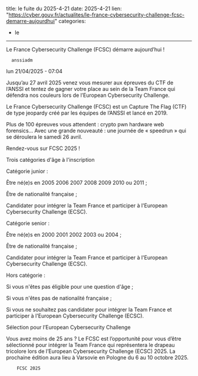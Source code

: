  
title: le fuite du 2025-4-21
date: 2025-4-21
lien: "https://cyber.gouv.fr/actualites/le-france-cybersecurity-challenge-fcsc-demarre-aujourdhui"
categories:
  - le
---

Le France Cybersecurity Challenge (FCSC) démarre aujourd’hui !

            


      anssiadm
lun 21/04/2025 - 07:04

            
Jusqu’au 27 avril 2025
venez vous mesurer aux épreuves du CTF de l’ANSSI et tentez de gagner votre place au sein de la Team France qui défendra nos couleurs lors de l’European Cybersecurity Challenge.

      
      

              
  

    

      
            
Le France Cybersecurity Challenge (FCSC) est un Capture The Flag (CTF) de type jeopardy créé par les équipes de l’ANSSI et lancé en 2019.

Plus de 100 épreuves vous attendent : crypto
pwn
hardware
web
forensics… Avec une grande nouveauté : une journée de « speedrun » qui se déroulera le samedi 26 avril.

Rendez-vous sur FCSC 2025 !


      
    

  


              
  

    

      
            
Trois catégories d'âge à l'inscription

Catégorie junior :


Être né(e)s en 2005
2006
2007
2008
2009
2010 ou 2011 ;

Être de nationalité française ;

Candidater pour intégrer la Team France et participer à l'European Cybersecurity Challenge (ECSC).


Catégorie senior :


Être né(e)s en 2000
2001
2002
2003 ou 2004 ;

Être de nationalité française ;

Candidater pour intégrer la Team France et participer à l'European Cybersecurity Challenge (ECSC).


Hors catégorie :


Si vous n'êtes pas éligible pour une question d'âge ;

Si vous n'êtes pas de nationalité française ;

Si vous ne souhaitez pas candidater pour intégrer la Team France et participer à l'European Cybersecurity Challenge (ECSC).


Sélection pour l’European Cybersecurity Challenge

Vous avez moins de 25 ans ? Le FCSC est l’opportunité pour vous d’être sélectionné pour intégrer la Team France qui représentera le drapeau tricolore lors de l’European Cybersecurity Challenge (ECSC) 2025. La prochaine édition aura lieu à Varsovie en Pologne
du 6 au 10 octobre 2025.


      
    

  


              



  

  

          
          
        FCSC 2025
